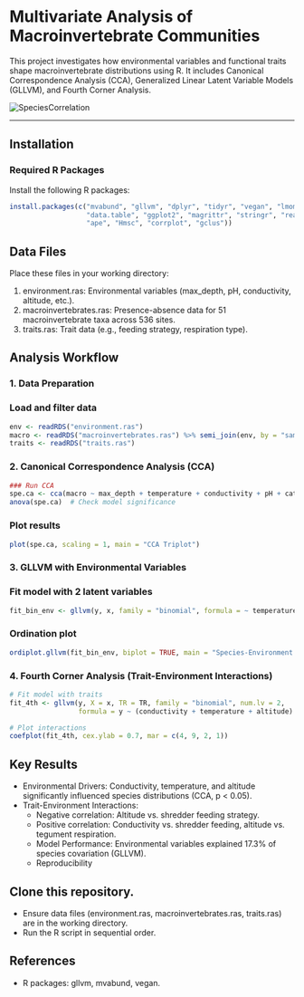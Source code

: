# Multivariate Analysis of Macroinvertebrate Communities

This project investigates how environmental variables and functional traits shape macroinvertebrate distributions using R. It includes Canonical Correspondence Analysis (CCA), Generalized Linear Latent Variable Models (GLLVM), and Fourth Corner Analysis.

![SpeciesCorrelation]("Documentation/image.png")  

---

## Installation

### Required R Packages
Install the following R packages:
```R
install.packages(c("mvabund", "gllvm", "dplyr", "tidyr", "vegan", "lmom", 
                   "data.table", "ggplot2", "magrittr", "stringr", "readxl", 
                   "ape", "Hmsc", "corrplot", "gclus"))
```
## Data Files
Place these files in your working directory:
1. environment.ras: Environmental variables (max_depth, pH, conductivity, altitude, etc.).
2. macroinvertebrates.ras: Presence-absence data for 51 macroinvertebrate taxa across 536 sites.
3. traits.ras: Trait data (e.g., feeding strategy, respiration type).

## Analysis Workflow
### 1. Data Preparation
### Load and filter data
```R
env <- readRDS("environment.ras")
macro <- readRDS("macroinvertebrates.ras") %>% semi_join(env, by = "sample_id")
traits <- readRDS("traits.ras")
```
### 2. Canonical Correspondence Analysis (CCA)
```R
### Run CCA
spe.ca <- cca(macro ~ max_depth + temperature + conductivity + pH + cat_area + altitude, data = env)
anova(spe.ca)  # Check model significance
```

### Plot results
```R
plot(spe.ca, scaling = 1, main = "CCA Triplot")
```

### 3. GLLVM with Environmental Variables
### Fit model with 2 latent variables
```R
fit_bin_env <- gllvm(y, x, family = "binomial", formula = ~ temperature + conductivity + altitude)
```

### Ordination plot
```R
ordiplot.gllvm(fit_bin_env, biplot = TRUE, main = "Species-Environment Biplot")
```

### 4. Fourth Corner Analysis (Trait-Environment Interactions)
```R
# Fit model with traits
fit_4th <- gllvm(y, X = x, TR = TR, family = "binomial", num.lv = 2,
                 formula = y ~ (conductivity + temperature + altitude):(ovip_single + resp_single + feed_single))

# Plot interactions
coefplot(fit_4th, cex.ylab = 0.7, mar = c(4, 9, 2, 1))
```

## Key Results
* Environmental Drivers: Conductivity, temperature, and altitude significantly influenced species distributions (CCA, p < 0.05).
* Trait-Environment Interactions:
   * Negative correlation: Altitude vs. shredder feeding strategy.
   * Positive correlation: Conductivity vs. shredder feeding, altitude vs. tegument respiration.
   * Model Performance: Environmental variables explained 17.3% of species covariation (GLLVM).
   * Reproducibility

## Clone this repository.
* Ensure data files (environment.ras, macroinvertebrates.ras, traits.ras) are in the working directory.
* Run the R script in sequential order.

## References
* R packages: gllvm, mvabund, vegan.
